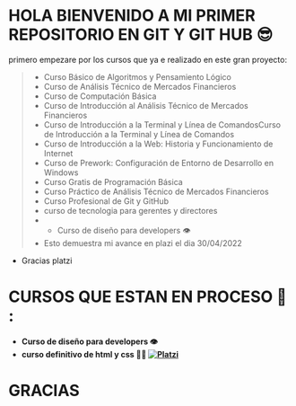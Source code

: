# HOLA BIENVENIDO A MI PRIMER REPOSITORIO EN GIT Y GIT HUB :sunglasses:
primero empezare por los cursos que ya e realizado en este gran proyecto:
>* Curso Básico de Algoritmos y Pensamiento Lógico
>* Curso de Análisis Técnico de Mercados Financieros
>* Curso de Computación Básica
>* Curso de Introducción al Análisis Técnico de Mercados Financieros
>* Curso de Introducción a la Terminal y Línea de ComandosCurso de Introducción a la Terminal y Línea de Comandos
>* Curso de Introducción a la Web: Historia y Funcionamiento de Internet
>* Curso de Prework: Configuración de Entorno de Desarrollo en Windows
>* Curso Gratis de Programación Básica
>* Curso Práctico de Análisis Técnico de Mercados Financieros
>* Curso Profesional de Git y GitHub
>* curso de tecnologia para gerentes y directores
>* * Curso de diseño para developers :eye:
 >* Esto demuestra mi avance en plazi el dia 30/04/2022 
  * Gracias platzi
  
  # CURSOS QUE ESTAN EN PROCESO :owl: :
* <strong> Curso de diseño para developers :eye:</strongCurso>
* <strong>curso definitivo de html y css :technologist:</strong>
 [![Platzi](https://upload.wikimedia.org/wikipedia/commons/3/32/Platzi.jpg "Platzi")](http://upload.wikimedia.org/wikipedia/commons/3/32/Platzi.jpg "Platzi")
# GRACIAS 
